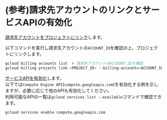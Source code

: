 # (参考)請求先アカウントのリンクとサービスAPIの有効化
[請求先アカウントをプロジェクトにリンク](https://developers.google.com/workspace/guides/create-project?hl=ja#gcloud-cli_1)します。

以下コマンドを実行し請求先アカウントの`ACCOUNT_ID`を確認の上、プロジェクトにリンクします。
```bash
gcloud billing accounts list  # 請求先アカウントのACCOUNT_IDを確認
gcloud billing projects link <PROJECT_ID> --billing-account=<ACCOUNT_ID>
```

[サービスAPIを有効化](https://cloud.google.com/endpoints/docs/openapi/enable-api?hl=ja)します。  
以下では`Compute Engine API`(`compute.googleapis.com`)を有効化する例を示しますが、必要に応じて他のAPIも有効化してください。  
利用可能なAPIの一覧は`gcloud services list --available`コマンドで確認できます。  

```bash
gcloud services enable compute.googleapis.com
```